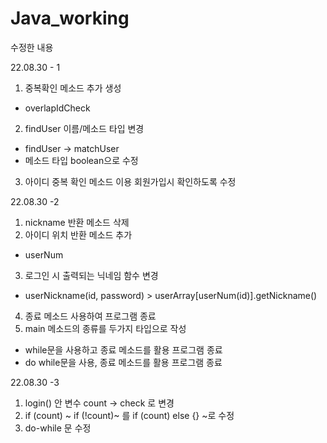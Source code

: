 # Java_working
수정한 내용

22.08.30 - 1

1. 중복확인 메소드 추가 생성
- overlapIdCheck
2. findUser 이름/메소드 타입 변경
- findUser -> matchUser
- 메소드 타입 boolean으로 수정
3. 아이디 중복 확인 메소드 이용
   회원가입시 확인하도록 수정

22.08.30 -2
1. nickname 반환 메소드 삭제
2. 아이디 위치 반환 메소드 추가
- userNum
3. 로그인 시 출력되는 닉네임 함수 변경
- userNickname(id, password) > userArray[userNum(id)].getNickname()
4. 종료 메소드 사용하여 프로그램 종료
5. main 메소드의 종류를 두가지 타입으로 작성
  - while문을 사용하고 종료 메소드를 활용 프로그램 종료
  - do while문을 사용, 종료 메소드를 활용 프로그램 종료

22.08.30 -3
1. login() 안 변수 count -> check 로 변경
2. if (count) ~ if (!count)~ 를 if (count) else {} ~로 수정
3. do-while 문 수정